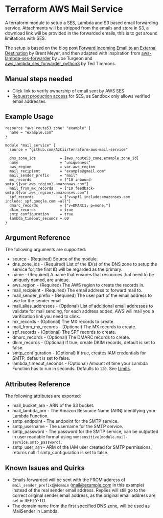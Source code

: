 # Terraform AWS Mail Service

A terraform module to setup a SES, Lambda and S3 based email forwarding service.
Attachments will be stripped from the emails and store in S3, a download link will be provided in the forwarded emails, this is to get around limitations with SES.

The setup is based on the blog post [Forward Incoming Email to an External Destination](https://aws.amazon.com/blogs/messaging-and-targeting/forward-incoming-email-to-an-external-destination/) by Brent Meyer, and then adapted with inspiration from [aws-lambda-ses-forwarder](https://github.com/arithmetric/aws-lambda-ses-forwarder) by Joe Turgeon and [aws_lambda_ses_forwarder_python3](https://github.com/tedder/aws_lambda_ses_forwarder_python3) by Ted Timmons.

## Manual steps needed

- Click link to verify ownership of email sent by AWS SES
- [Request production access](https://console.aws.amazon.com/support/home#/case/create?issueType=service-limit-increase&limitType=service-code-ses-sending-limits) for SES, as Sandbox only allows verified email addresses.

## Example Usage

```hcl
resource "aws_route53_zone" "example" {
  name = "example.com"
}

module "mail_service" {
  source = "github.com/AzCii/terraform-aws-mail-service"
  
  dns_zone_ids           = [aws_route53_zone.example.zone_id]
  name                   = "uniqueness"
  aws_region             = var.aws_region
  mail_recipient         = "example@gmail.com"
  mail_sender_prefix     = "mail"
  mx_records             = ["10 inbound-smtp.${var.aws_region}.amazonaws.com"]
  mail_from_mx_records   = ["10 feedback-smtp.${var.aws_region}.amazonses.com"]  
  spf_records            = ["v=spf1 include:amazonses.com include:_spf.google.com ~all"]
  dmarc_records          = ["v=DMARC1; p=none;"]
  dkim_records           = true
  smtp_configuration     = true
  lambda_timeout_seconds = 60
}
```

## Argument Reference

The following arguments are supported:

- source - (Required) Source of the module.
- dns_zone_ids - (Required) List of the ID(s) of the DNS zone to setup the service for, the first ID will be regarded as the primary.
- name - (Required) A name that ensures that resources that need to be uniquely named, are unique.
- aws_region - (Required) The AWS region to create the records in.
- mail_recipient - (Required) The email address to forward mail to.
- mail_sender_prefix - (Required) The user part of the email address to use for the sender email.
- mail_alias_addresses - (Optional) List of additional email addresses to validate for mail sending, for each address added, AWS will mail you a varification link you need to clink.
- mx_records - (Optional) The MX records to create.
- mail_from_mx_records - (Optional) The MX records to create.
- spf_records - (Optional) The SPF records to create.
- dmarc_records - (Optional) The DMARC records to create.
- dkim_records - (Optional) If true, create DKIM records, default is set to false.
- smtp_configuration - (Optional) If true, creates IAM credentials for SMTP, default is set to false.
- lambda_timeout_seconds - (Optional) Amount of time your Lambda Function has to run in seconds. Defaults to `120`. See [Limits](https://docs.aws.amazon.com/lambda/latest/dg/gettingstarted-limits.html).

## Attributes Reference

The following attributes are exported:

- mail_bucket_arn - ARN of the S3 bucket.
- mail_lambda_arn - The Amazon Resource Name (ARN) identifying your Lambda Function.
- smtp_endpoint - The endpoint for the SMTP service.
- smtp_username - The username for the SMTP service.
- smtp_password - The password for the SMTP service, can be outputted in user readable format using `nonsensitive(module.mail-service.smtp_password)`.
- smtp_user_arn - ARM of the IAM user created for SMTP permissions, returns null if smtp_configuration is set to false.

## Known Issues and Quirks

- Emails forwarded will be sent with the FROM address of `mail_sender_prefix`@`domain` (mail@example.com in this example) instead of the real sender email address. Replies will still go to the correct original sender email address, as the original email address are set in REPLY-TO.
- The domain name from the first specified DNS zone, will be used as MailSender in Lambda.
